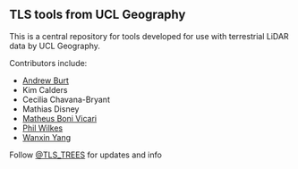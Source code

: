 ## TLS tools from UCL Geography

This is a central repository for tools developed for use with terrestrial LiDAR data by UCL Geography.

Contributors include:

- [Andrew Burt](https://github.com/apburt)
- Kim Calders
- Cecilia Chavana-Bryant
- Mathias Disney
- [Matheus Boni Vicari](https://github.com/mattbv)
- [Phil Wilkes](https://github.com/philwilkes)
- [Wanxin Yang](https://github.com/wanxinyang)

Follow [@TLS_TREES](https://twitter.com/TLS_TREES) for updates and info

<!--

**Here are some ideas to get you started:**

🙋‍♀️ A short introduction - what is your organization all about?
🌈 Contribution guidelines - how can the community get involved?
👩‍💻 Useful resources - where can the community find your docs? Is there anything else the community should know?
🍿 Fun facts - what does your team eat for breakfast?
🧙 Remember, you can do mighty things with the power of [Markdown](https://docs.github.com/github/writing-on-github/getting-started-with-writing-and-formatting-on-github/basic-writing-and-formatting-syntax)
-->
